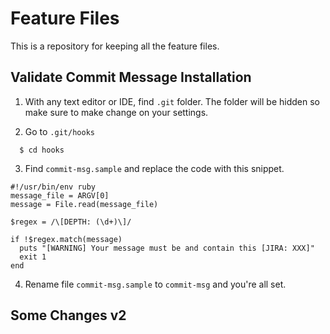 # Feature Files

This is a repository for keeping all the feature files.

## Validate Commit Message Installation

1. With any text editor or IDE, find `.git` folder. The folder
will be hidden so make sure to make change on your settings.

2. Go to `.git/hooks`

```
  $ cd hooks
```

3. Find `commit-msg.sample` and replace the code with this snippet.

```
#!/usr/bin/env ruby
message_file = ARGV[0]
message = File.read(message_file)

$regex = /\[DEPTH: (\d+)\]/

if !$regex.match(message)
  puts "[WARNING] Your message must be and contain this [JIRA: XXX]"
  exit 1
end
```

4. Rename file `commit-msg.sample` to `commit-msg` and you're all set.

## Some Changes v2
